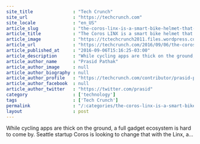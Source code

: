 ```yaml
---
site_title               : "Tech Crunch"
site_url                 : "https://techcrunch.com"
site_locale              : "en_US"
article_slug             : "the-coros-linx-is-a-smart-bike-helmet-that-makes-sense"
article_title            : "The Coros LINX is a smart bike helmet that makes sense"
article_image            : "https://tctechcrunch2011.files.wordpress.com/2016/09/coros_profile1.jpg?w=764&h=400&crop=1"
article_url              : "https://techcrunch.com/2016/09/06/the-coros-linx-is-a-smart-bike-helmet-that-makes-sense/"
article_published_at     : "2016-09-06T15:16:25-03:00"
article_description      : "While cycling apps are thick on the ground, a full gadget ecosystem is hard to come by. Seattle startup Coros is looking to change that with the Linx, a..."
article_author_name      : "Prasid Pathak"
article_author_image     : null
article_author_biography : null
article_author_profile   : "https://techcrunch.com/contributor/prasid-pathak/"
article_author_facebook  : null
article_author_twitter   : "https://twitter.com/prasid"
category                 : ['technology']
tags                     : ['Tech Crunch']
permalink                : "/:categories/the-coros-linx-is-a-smart-bike-helmet-that-makes-sense/"
layout                   : post
---
```


While cycling apps are thick on the ground, a full gadget ecosystem is hard to come by. Seattle startup Coros is looking to change that with the Linx, a...

